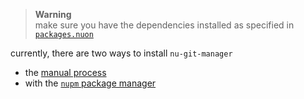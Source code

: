 > **Warning**  
> make sure you have the dependencies installed as specified in
> [`packages.nuon`](../../package.nuon)

currently, there are two ways to install `nu-git-manager`
- the [manual process](manual.md)
- with the [`nupm` package manager](nupm.md)
